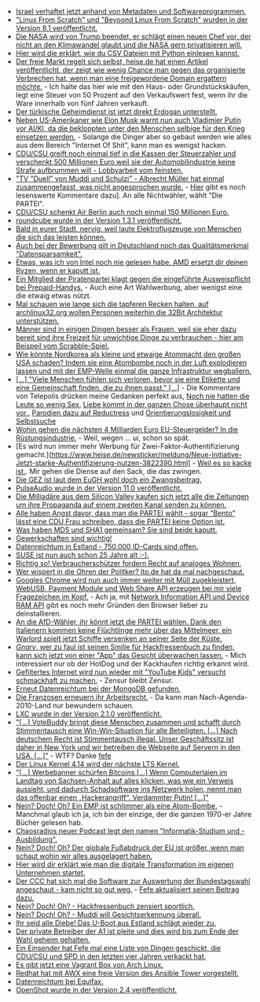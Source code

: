* [Israel verhaftet jetzt anhand von Metadaten und Softwareprogrammen.](https://www.heise.de/newsticker/meldung/Predictive-Policing-Falsches-Facebook-Posting-fuehrt-in-Israel-oft-zu-Haft-3820526.html)
* ["Linux From Scratch" und "Beyoond Linux From Scratch" wurden in der Version 8.1 veröffentlicht.](https://www.pro-linux.de/news/1/25111/linux-selbstbauanleitungen-lfs-und-blfs-auf-version-81-aktualisiert.html)
* [Die NASA wird von Trump beendet, er schlägt einen neuen Chef vor, der nicht an den Klimawandel glaubt und die NASA gern privatisieren will.](https://www.heise.de/newsticker/meldung/Trump-schlaegt-neuen-NASA-Chef-vor-Kritik-an-Wahl-eines-Politikers-3820863.html)
* [Hier wird die erklärt, wie du CSV Dateien mit Python einlesen kannst.](https://opensource.com/article/17/9/messy-sensor-data)
* [Der freie Markt regelt sich selbst, heise.de hat einen Artikel veröffentlicht, der zeigt wie wenig Chance man gegen das organisierte Verbrechen hat, wenn man eine freigewordene Domain ergattern möchte.](https://www.heise.de/newsticker/meldung/Drop-Catch-Teures-Wettrennen-um-abgelaufene-Domains-3820754.html) - Ich halte das hier wie mit den Haus- oder Grundstückskäufen, legt eine Steuer von 50 Prozent auf den Verkaufswert fest, wenn ihr die Ware innerhalb von fünf Jahren verkauft.
* [Der türkische Geheimdienst ist jetzt direkt Erdogan unterstellt.](https://www.heise.de/tp/features/Tuerkischer-Geheimdienst-MIT-steht-nun-unter-Erdogans-Kontrolle-3821274.html)
* [Neben US-Amerikaner wie Elon Musk warnt nun auch Vladimier Putin vor AI/KI, da die bekloppten unter den Menschen selbige für den Krieg einsetzen werden.](https://www.heise.de/newsticker/meldung/Putin-Wer-bei-KI-in-Fuehrung-geht-wird-die-Welt-beherrschen-3821332.html) - Solange die Dinger aber so gebaut werden wie alles aus dem Bereich "Internet Of Shit", kann man es wenigst hacken.
* [CDU/CSU greift noch einmal tief in die Kassen der Steuerzahler und verschenkt 500 Millionen Euro weil sie der Automobilindustrie keine Strafe aufbrummen will - Lobbyarbeit vom feinsten.](https://www.heise.de/newsticker/meldung/500-Millionen-Euro-zusaetzlich-fuer-saubere-Luft-in-Staedten-3821480.html)
* ["TV "Duell" von Muddi und Schulzi" - Albrecht Müller hat einmal zusammengefasst, was nicht angesprochen wurde.](http://www.nachdenkseiten.de/?p=39914) - [Hier](http://www.nachdenkseiten.de/?p=39922) gibt es noch lesenswerte Kommentare dazu]. An alle Nichtwähler, wählt "Die PARTEI".
* [CDU/CSU schenkt Air Berlin auch noch einmal 150 Millionen Euro.](https://www.lto.de/recht/kanzleien-unternehmen/k/air-berlin-europaeische-kommission-deutschland-kredit-wettbewerb-genehmigung/)
* [roundcube wurde in der Version 1.3.1 veröffentlicht.](https://roundcube.net/news/2017/09/04/update-1.3.1-released)
* [Bald in eurer Stadt, nervig, weil laute Elektroflugzeuge von Menschen die sich das leisten können.](https://www.heise.de/newsticker/meldung/Lilium-Entwickler-von-Elektroflugzeugen-bekommt-Millionen-von-Investoren-3822038.html)
* [Auch bei der Bewerbung gilt in Deutschland noch das Qualitätsmerkmal "Datensparsamkeit".](https://www.lto.de/recht/job-karriere/j/recruiting-bewerber-fragen-verwertung-unzulaessig-datenschutz)
* [Etwas, was ich von Intel noch nie gelesen habe. AMD ersetzt dir deinen Ryzen, wenn er kaputt ist.](https://www.golem.de/news/performance-marginality-amd-ersetzt-fehlerhafte-ryzen-7-prozessoren-1709-129873.html)
* [Ein Mitglied der Piratenpartei klagt gegen die eingeführte Ausweispflicht bei Prepaid-Handys.](https://www.heise.de/newsticker/meldung/Verfassungsbeschwerde-Pirat-klagt-gegen-Ausweispflicht-fuer-Prepaid-Handys-3821851.html) - Auch eine Art Wahlwerbung, aber wenigst eine die etwaig etwas nützt.
* [Mal schauen wie lange sich die tapferen Recken halten, auf archlinux32.org wollen Personen weiterhin die 32Bit Architektur unterstützen.](https://archlinux32.org/)
* [Männer sind in einigen Dingen besser als Frauen, weil sie eher dazu bereit sind ihre Freizeit für unwichtige Dinge zu verbrauchen - hier am Beispeil vom Scrabble-Spiel.](https://blog.fefe.de/?ts=a75317fb)
* [Wie könnte Nordkorea als kleine und etwaige Atommacht den großen USA schaden? Indem sie eine Atombombe noch in der Luft explodieren lassen und mit der EMP-Welle einmal die ganze Infrastruktur wegballern.](https://blog.fefe.de/?ts=a75303a9)
* [[...] "Viele Menschen fühlen sich verloren, bevor sie eine Etikette und eine Gemeinschaft finden, die zu ihnen passt." [...]](https://www.heise.de/tp/features/Sind-wir-nicht-alle-ein-bisschen-queer-3813180.html) - Die Kommentare von Telepolis drücken meine Gedanken perfekt aus, [Noch nie hatten die Leute so wenig Sex](https://www.heise.de/forum/Telepolis/Kommentare/Sind-wir-nicht-alle-ein-bisschen-queer/Noch-nie-hatten-die-Leute-so-wenig-Sex/posting-30989533/show/), [Liebe kommt in der ganzen Chose überhaupt nicht vor.](https://www.heise.de/forum/Telepolis/Kommentare/Sind-wir-nicht-alle-ein-bisschen-queer/Liebe-kommt-in-der/posting-30988158/show/), [Parodien dazu auf Reductress](https://www.heise.de/forum/Telepolis/Kommentare/Sind-wir-nicht-alle-ein-bisschen-queer/Parodien-dazu-auf-Reductress/posting-30987883/show/) und [Orientierungslosigkeit und Selbstsuche](https://www.heise.de/forum/Telepolis/Kommentare/Sind-wir-nicht-alle-ein-bisschen-queer/Orientierungslosigkeit-und-Selbstsuche/posting-30985504/show/)
* [Wohin gehen die nächsten 4 Milliarden Euro EU-Steuergelder? In die Rüstungsindustrie.](https://www.heise.de/newsticker/meldung/Sicherheitsindustrieller-Komplex-Buergerrechtler-warnen-vor-militarisiertem-Panopticon-in-der-EU-3822102.html) - Weil, wegen ... ui, schon so spät.
* [Es wird nun immer mehr Werbung für Zwei-Faktor-Authentifizierung gemacht.](https://www.heise.de/newsticker/meldung/Neue-Initiative-Jetzt-starke-Authentifizierung-nutzen-3822390.html] - [Weil es so kacke ist.](https://www.heise.de/forum/heise-online/News-Kommentare/Neue-Initiative-Jetzt-starke-Authentifizierung-nutzen/Die-Welt-ist-nicht-reif-fuer-2FA/posting-30987674/show/). Mir gehen die Diense auf den Sack, die das zwingen.
* [Die GEZ ist laut dem EuGH wohl doch ein Zwangsbeitrag.](https://www.lto.de/recht/nachrichten/n/lg-tuebingen-5t246-17-rundfunkbeitrag-europarecht-zulaessigkeit-vorlage-eugh/)
* [PulseAudio wurde in der Version 11.0 veröffentlicht.](https://www.freedesktop.org/wiki/Software/PulseAudio/Notes/11.0/)
* [Die Milliadäre aus dem Silicon Valley kaufen sich jetzt alle die Zeitungen um ihre Propaganda auf einem zweiten Kanal senden zu können.](https://blog.fefe.de/?ts=a750bc78)
* [Alle haben Angst davor, dass man die PARTEI wählt - sogar "Bento" lässt eine CDU Frau schreiben, dass die PARTEI keine Option ist.](https://blog.fefe.de/?ts=a750b95d)
* [Was haben MD5 und SHA1 gemeinsam? Sie sind beide kaputt.](https://www.heise.de/security/meldung/Finger-weg-von-SHA-1-320-Millionen-Passwoerter-geknackt-3822005.html)
* [Gewerkschaften sind wichtig!](https://blog.fefe.de/?ts=a750b420)
* [Datenreichtum in Estland - 750.000 ID-Cards sind offen.](https://www.heise.de/newsticker/meldung/Estland-Sicherheitsluecke-in-fast-750-000-ID-Cards-3822597.html)
* [SUSE ist nun auch schon 25 Jahre alt :-).](https://www.heise.de/ix/meldung/SUSE-Ein-Vierteljahrhundert-im-Zeichen-des-Chamaeleons-3822237.html)
* [Richtig so! Verbraucherschützer fordern Recht auf analoges Wohnen.](https://www.heise.de/newsticker/meldung/Smart-Home-Verbraucherschuetzer-fordern-Recht-auf-analoges-Wohnen-3822563.html)
* [Wer wispert in die Ohren der Politker? lto.de hat da mal nachgeschaut.](https://www.lto.de/recht/nachrichten/n/studie-lobbyismus-gesetzgebung-ministerien-einfluss-verbaende/)
* [Googles Chrome wird nun auch immer weiter mit Müll zugekleistert, WebUSB, Payment Module und Web Share API erzeugen bei mir viele Fragezeichen im Kopf.](http://www.phoronix.com/scan.php?page=news_item&px=Chrome-61-Released) - Ach ja, mit [Network Information API und Device RAM API](https://www.pro-linux.de/news/1/25119/chrome-61-ver%C3%B6ffentlicht.html) gibt es noch mehr Gründen den Browser lieber zu deinstallieren.
* [An die AfD-Wähler, ihr könnt jetzt die PARTEI wählen. Dank den Italienern kommen keine Flüchtlinge mehr über das Mittelmeer, ein Warlord spielt jetzt Schiffe versenken an seiner Seite der Küste.](https://blog.fefe.de/?ts=a751fc65)
* [*Gnarv*, wer zu faul ist seinen Smilie für Hackfressenbuch zu finden, kann sich jetzt von einer "App" das Gesicht überwachen lassen.](https://www.heise.de/newsticker/meldung/Emojis-ganz-automatisch-Polygram-erkennt-Reaktionen-und-macht-daraus-Emojis-3822223.html) - Mich interessiert nur ob der HotDog und der Kackhaufen richtig erkannt wird.
* [Gefiltertes Internet wird nun wieder mit "YouTube Kids" versucht schmackhaft zu machen.](https://www.heise.de/newsticker/meldung/YouTube-Kids-Video-App-fuer-Kinder-startet-in-Deutschland-3822951.html) - Zensur bleibt Zensur.
* [Erneut Datenreichtum bei der MongoDB gefunden.](https://www.heise.de/security/meldung/Hacker-Angriffe-auf-MongoDB-treffen-fast-27-000-Datenbanken-3822955.html)
* [Die Franzosen erneuern ihr Arbeitsrecht.](https://www.lto.de/recht/kanzleien-unternehmen/k/reform-arbeitsrecht-frankreich-die-umwaelzung-deutschland-wirtschaft/) - Da kann man Nach-Agenda-2010-Land nur bewundern schauen.
* [LXC wurde in der Version 2.1.0 veröffentlicht.](https://linuxcontainers.org/lxc/news/)
* ["[...] VoteBuddy bringt diese Menschen zusammen und schafft durch Stimmentausch eine Win-Win-Situation für alle Beteiligten. [...] Nach deutschem Recht ist Stimmentausch illegal. Unser Geschäftssitz ist daher in New York und wir betreiben die Webseite auf Servern in den USA. [...]"](https://www.votebuddy.de/fragen) - WTF? Danke [fefe](https://blog.fefe.de/?ts=a74ed1e4)
* [Der Linux Kernel 4.14 wird der nächste LTS Kernel.](http://kroah.com/log/blog/2017/09/06/4-dot-14-equals-equals-this-years-lts-kernel/)
* ["[...] Werbebanner schürfen Bitcoins [...] Wenn Computerlaien im Landtag von Sachsen-Anhalt auf alles klicken, was wie ein Verweis aussieht, und dadurch Schadsoftware ins Netzwerk holen, nennt man das offenbar einen „Hackerangriff“. Verdammter Putin! [...]"](https://tuxproject.de/blog/2017/09/liegengebliebenes-vom-6-september-2017/)
* [Nein? Doch! Oh? Ein EMP ist schlimmer als eine Atom-Bombe.](https://blog.fefe.de/?ts=a74f490d) - Manchmal glaub ich ja, ich bin der einzige, der die ganzen 1970-er Jahre Bücher gelesen hab.
* [Chaosradios neuer Podcast legt den namen "Informatik-Studium und -Ausbildung".](http://chaosradio.ccc.de/cr238.html)
* [Nein? Doch! Oh? Der globale Fußabdruck der EU ist größer, wenn man schaut wohin wir alles ausgelagert haben.](http://www.sonnenseite.com/de/umwelt/massive-auslagerungen-erhoehen-europas-globalen-fussabdruck.html)
* [Hier wird dir erklärt wie man die digitale Transformation im eigenen Unternehmen startet.](https://opensource.com/open-organization/17/9/digital-transformation-people-3)
* [Der CCC hat sich mal die Software zur Auswertung der Bundestagswahl angeschaut - kam nicht so gut weg.](http://www.ccc.de/de/updates/2017/pc-wahl) - [Fefe aktualisiert seinen Beitrag dazu.](https://blog.fefe.de/?ts=a74ff991)
* [Nein? Doch! Oh? - Hackfressenbuch zensiert sportlich.](http://npr.news.eulu.info/2017/09/07/zensur-auf-facebook-schon-auf-hoechstem-level-angelangt/?pk_campaign=feed&pk_kwd=zensur-auf-facebook-schon-auf-hoechstem-level-angelangt)
* [Nein? Doch! Oh? - Muddi will Gesichtserkennung überall.](https://www.golem.de/news/videoueberwachung-merkel-erwartet-gesichtserkennung-an-allen-bahnhoefen-1709-129942.html)
* [Ihr seid alle Diebe! Das U-Boot aus Estland schlägt wieder zu.](https://blog.fefe.de/?ts=a74fba41)
* [Der private Betreiber der A1 ist pleite und dies wird bis zum Ende der Wahl geheim gehalten.](https://www.jungewelt.de/artikel/317589.alle-beteiligten-haben-dichtgehalten.html)
* [Ein Einsender hat Fefe mal eine Liste von Dingen geschickt, die CDU/CSU und SPD in den letzten vier Jahren verkackt hat.](https://blog.fefe.de/?ts=a74f4089)
* [Es gibt jetzt eine Vagrant Box von Arch Linux.](https://bbs.archlinux.org/viewtopic.php?id=229798)
* [Redhat hat mit AWX eine freie Version des Ansible Tower vorgestellt.](https://www.pro-linux.de/news/1/25132/awx-freies-projekt-zu-ansible-tower.html)
* [Datenreichtum bei Equifax.](https://blog.fefe.de/?ts=a74cbb83)
* [OpenShot wurde in der Version 2.4 veröffentlicht.](https://www.pro-linux.de/news/1/25129/video-editor-openshot-24-freigegeben.html)
